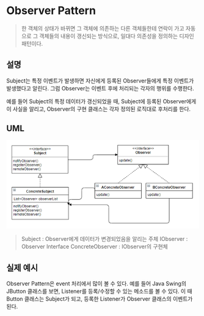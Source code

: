 # Observer Pattern
> 한 객체의 상태가 바뀌면 그 객체에 의존하는 다른 객체들한테 연락이 가고 자동으로 그 객체들의 내용이 갱신되는 방식으로, 일대다 의존성을 정의하는 디자인 패턴이다.

## 설명
Subject는 특정 이벤트가 발생하면 자신에게 등록된 Observer들에게 특정 이벤트가 발생했다고 알린다. 그럼 Observer는 이벤트 후에 처리되는 각자의 행위를 수행한다.

예를 들어 Subject의 특정 데이터가 갱신되었을 때, Subject에 등록된 Observer에게 이 사실을 알리고, Observer의 구현 클래스는 각자 정의된 로직대로 후처리를 한다.

## UML
![uml](../../resource/image/uml-observer.PNG)
> Subject : Observer에게 데이터가 변경되었음을 알리는 주체
> IObserver : Observer Interface
> ConcreteObserver : IObserver의 구현체

## 실제 예시
Observer Pattern은 event 처리에서 많이 볼 수 있다. 예를 들어 Java Swing의 JButton 클래스를 보면, Listener를 등록/수정할 수 있는 메소드를 볼 수 있다. 이 때 Button 클래스는 Subject가 되고, 등록한 Listener가 Observer 클래스의 이벤트가 된다. 